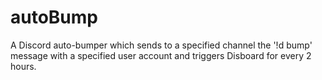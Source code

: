 # autoBump
A Discord auto-bumper which sends to a specified channel the '!d bump' message with a specified user account and triggers Disboard for every 2 hours.

